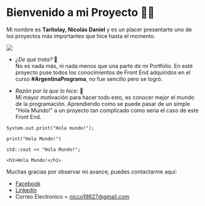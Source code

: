 # **Bienvenido a mi Proyecto** 👋😁
Mi nombre es **Taritolay, Nicolás Daniel** y es un placer presentarte uno de los proyectos más importantes que hice hasta el momento.

![](https://www.interviewbit.com/blog/wp-content/uploads/2021/09/frontend.jpg)

- *¿De qué trata?* 🤔                                        
No es nada más, ni nada menos que una parte de mi Portfolio. En esté proyecto puse todos los conocimientos de Front End adquiridos en el curso **#ArgentinaPrograma**, no fue sencillo pero se logró.
  
- *Razón por la que lo hice:* 🤔                                  
Mi mayor motivación para hacer todo esto, es conocer mejor el mundo de la programación. Aprendiendo como se puede pasar de un simple "Hola Mundo!" a un proyecto tan complicado como seria el caso de este Front End.

```
System.out.print("Hola mundo!");

print("Hola Mundo!")

std::cout << "Hola Mundo!";

<h1>Hola Mundo!</h1>
```

Muchas gracias por observar mi avance, puedes contactarme aquí:

- [Facebook](https://www.facebook.com/nicolas.daniel.92/)
- [Linkedin](https://www.linkedin.com/in/nicol%C3%A1s-daniel-207710250/)
- Correo Electronico = nicco19827@gmail.com

  



 
